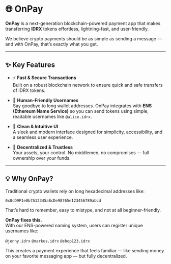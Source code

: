 # 🌐 OnPay

**OnPay** is a next-generation blockchain-powered payment app that makes transferring **IDRX** tokens effortless, lightning-fast, and user-friendly.

We believe crypto payments should be as simple as sending a message — and with OnPay, that’s exactly what you get.

---

## ✨ Key Features

- ⚡ **Fast & Secure Transactions**  
  Built on a robust blockchain network to ensure quick and safe transfers of IDRX tokens.

- 🧠 **Human-Friendly Usernames**  
  Say goodbye to long wallet addresses. OnPay integrates with **ENS (Ethereum Name Service)** so you can send tokens using simple, readable usernames like `@alice.idrx`.

- 🎨 **Clean & Intuitive UI**  
  A sleek and modern interface designed for simplicity, accessibility, and a seamless user experience.

- 🔐 **Decentralized & Trustless**  
  Your assets, your control. No middlemen, no compromises — full ownership over your funds.

---

## 💡 Why OnPay?

Traditional crypto wallets rely on long hexadecimal addresses like:

`0x8cD9F1e0b7A12345aBcDe98765e123456789abcd`


That’s hard to remember, easy to mistype, and not at all beginner-friendly.

**OnPay fixes this.**  
With our ENS-powered naming system, users can register unique usernames like:


`@jenny.idrx` `@markus.idrx` `@shop123.idrx`

This creates a payment experience that feels familiar — like sending money on your favorite messaging app — but fully decentralized.
